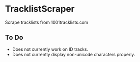 # TracklistScraper
Scrape tracklists from 1001tracklists.com

## To Do
* Does not currently work on ID tracks.
* Does not currently display non-unicode characters properly.